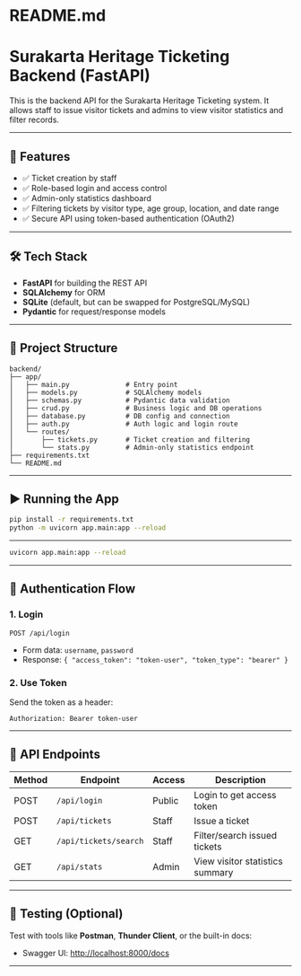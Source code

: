 # README.md

# Surakarta Heritage Ticketing Backend (FastAPI)

This is the backend API for the Surakarta Heritage Ticketing system. It allows staff to issue visitor tickets and admins
to view visitor statistics and filter records.

---

## 🚀 Features

- ✅ Ticket creation by staff
- ✅ Role-based login and access control
- ✅ Admin-only statistics dashboard
- ✅ Filtering tickets by visitor type, age group, location, and date range
- ✅ Secure API using token-based authentication (OAuth2)

---

## 🛠️ Tech Stack

- **FastAPI** for building the REST API
- **SQLAlchemy** for ORM
- **SQLite** (default, but can be swapped for PostgreSQL/MySQL)
- **Pydantic** for request/response models

---

## 📁 Project Structure

```
backend/
├── app/
│   ├── main.py              # Entry point
│   ├── models.py            # SQLAlchemy models
│   ├── schemas.py           # Pydantic data validation
│   ├── crud.py              # Business logic and DB operations
│   ├── database.py          # DB config and connection
│   ├── auth.py              # Auth logic and login route
│   └── routes/
│       ├── tickets.py       # Ticket creation and filtering
│       └── stats.py         # Admin-only statistics endpoint
├── requirements.txt
└── README.md
```

---

## ▶️ Running the App

```bash
pip install -r requirements.txt
python -m uvicorn app.main:app --reload
```

---

```bash
uvicorn app.main:app --reload
```

---

## 🔐 Authentication Flow

### 1. Login

`POST /api/login`

- Form data: `username`, `password`
- Response: `{ "access_token": "token-user", "token_type": "bearer" }`

### 2. Use Token

Send the token as a header:

```
Authorization: Bearer token-user
```

---

## 📮 API Endpoints

| Method | Endpoint              | Access | Description                     |
| ------ | --------------------- | ------ | ------------------------------- |
| POST   | `/api/login`          | Public | Login to get access token       |
| POST   | `/api/tickets`        | Staff  | Issue a ticket                  |
| GET    | `/api/tickets/search` | Staff  | Filter/search issued tickets    |
| GET    | `/api/stats`          | Admin  | View visitor statistics summary |

---

## 🧪 Testing (Optional)

Test with tools like **Postman**, **Thunder Client**, or the built-in docs:

- Swagger UI: [http://localhost:8000/docs](http://localhost:8000/docs)

---
